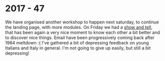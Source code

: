 # 2017 - 47

We have organised another workshop to happen next saturday, to continue the landing page, with more modules.
On Friday we had a [show and tell](show_tell_2.md), that has been again a very nice moment to know each other a bit better and to discover nice things.
Email have been progressively coming back after 1984 meltdown :(
I've gathered a bit of depressing feedback on young Italians and Italy in general. I'm not going to give up easily, but still a bit depressing!